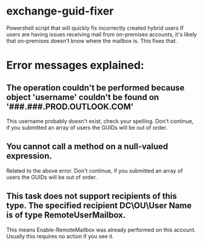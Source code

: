 # exchange-guid-fixer
Powershell script that will quickly fix incorrectly created hybrid users
If users are having issues receiving mail from on-premises accounts, it's likely that on-premises doesn't know where the mailbox is. This fixes that.

# Error messages explained:
## The operation couldn't be performed because object 'username' couldn't be found on '###.###.PROD.OUTLOOK.COM'
This username probably doesn't exist, check your spelling. Don't continue, if you submitted an array of users the GUIDs will be out of order.

## You cannot call a method on a null-valued expression.
Related to the above error. Don't continue, if you submitted an array of users the GUIDs will be out of order.

## This task does not support recipients of this type. The specified recipient DC\OU\User Name is of type RemoteUserMailbox.
This means Enable-RemoteMailbox was already performed on this account. Usually this requires no action if you see it.
